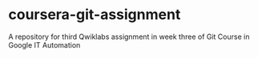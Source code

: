 # coursera-git-assignment
A repository for third Qwiklabs assignment in week three of Git Course in Google IT Automation
